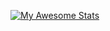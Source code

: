 [![My Awesome Stats](https://awesome-github-stats.azurewebsites.net/user-stats/sidd190)](https://git.io/awesome-stats-card)
